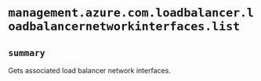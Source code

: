 # `management.azure.com.loadbalancer.loadbalancernetworkinterfaces.list`

## `summary`
Gets associated load balancer network interfaces.


